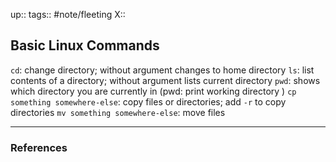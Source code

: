 up::
tags:: #note/fleeting 
X:: 

## Basic Linux Commands

`cd`: change directory; without argument changes to home directory 
`ls`: list contents of a directory; without argument lists current directory
`pwd`: shows which directory you are currently in (pwd: print working directory )
`cp something somewhere-else`: copy files or directories; add `-r` to copy directories 
`mv something somewhere-else`: move files 

---

### References